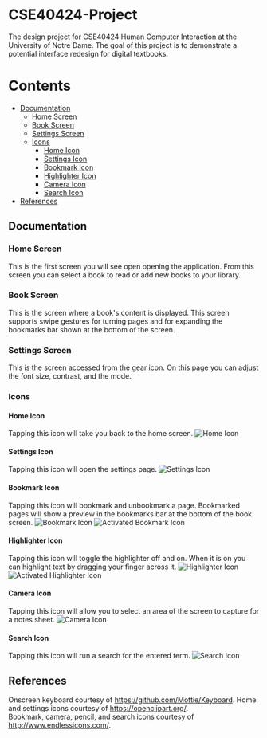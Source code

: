 # CSE40424-Project
The design project for CSE40424 Human Computer Interaction at the University of Notre Dame. The goal of this project is to demonstrate a potential interface redesign for digital textbooks.

# Contents
* [Documentation](#documentation)
    * [Home Screen](#home-screen)
    * [Book Screen](#book-screen)
    * [Settings Screen](#settings-screen)
    * [Icons](#icons)
        * [Home Icon](#home-icon)
        * [Settings Icon](#settings-icon)
        * [Bookmark Icon](#bookmark-icon)
        * [Highlighter Icon](#highlighter-icon)
        * [Camera Icon](#camera-icon)
        * [Search Icon](#search-icon)
* [References](#references)

## Documentation

### Home Screen
This is the first screen you will see open opening the application. From this screen you can select a book to read or add new books to your library.

### Book Screen
This is the screen where a book's content is displayed. This screen supports swipe gestures for turning pages and for expanding the bookmarks bar shown at the bottom of the screen.

### Settings Screen
This is the screen accessed from the gear icon. On this page you can adjust the font size, contrast, and the mode.

### Icons

#### Home Icon
Tapping this icon will take you back to the home screen.
![Home Icon](/images/home.png)

#### Settings Icon
Tapping this icon will open the settings page.
![Settings Icon](/images/settings.png)

#### Bookmark Icon
Tapping this icon will bookmark and unbookmark a page. Bookmarked pages will show a preview in the bookmarks bar at the bottom of the book screen.
![Bookmark Icon](/images/bookmark.png)
![Activated Bookmark Icon](/images/bookmark_full.png)

#### Highlighter Icon
Tapping this icon will toggle the highlighter off and on. When it is on you can highlight text by dragging your finger across it.
![Highlighter Icon](/images/notes.png)
![Activated Highlighter Icon](/images/activated_notes.png)

#### Camera Icon
Tapping this icon will allow you to select an area of the screen to capture for a notes sheet.
![Camera Icon](/images/screenshot.png)

#### Search Icon
Tapping this icon will run a search for the entered term. 
![Search Icon](/images/search.png)

## References
Onscreen keyboard courtesy of https://github.com/Mottie/Keyboard.
Home and settings icons courtesy of https://openclipart.org/.
<br />
Bookmark, camera, pencil, and search icons courtesy of http://www.endlessicons.com/.
